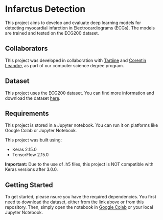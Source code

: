 # Infarctus Detection

This project aims to develop and evaluate deep learning models for detecting myocardial infarction in Electrocardiograms (ECGs). The models are trained and tested on the ECG200 dataset.

## Collaborators

This project was developed in collaboration with [Tartiine](https://github.com/Tartiine/) and [Corentin Leandre](https://github.com/corentinleandre), as part of our computer science degree program.

## Dataset

This project uses the ECG200 dataset. You can find more information and download the dataset [here](https://timeseriesclassification.com/description.php?Dataset=ECG200).

## Requirements

This project is stored in a Jupyter notebook. You can run it on platforms like Google Colab or Jupyter Notebook.

This project was built using:
- Keras 2.15.0
- TensorFlow 2.15.0

**Important:** Due to the use of .h5 files, this project is NOT compatible with Keras versions after 3.0.0.

## Getting Started

To get started, please nsure you have the required dependencies.
You first need to download the dataset, either from the link above or from this repository.
Then, simply open the notebook in [Google Colab](https://colab.research.google.com/) or your local Jupyter Notebook.
